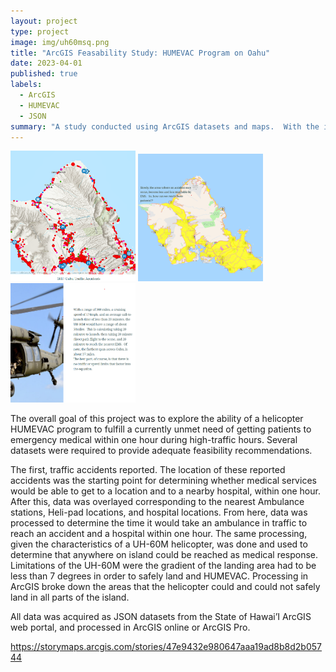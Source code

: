 ```yaml
---
layout: project
type: project
image: img/uh60msq.png
title: "ArcGIS Feasability Study: HUMEVAC Program on Oahu"
date: 2023-04-01
published: true
labels:
  - ArcGIS
  - HUMEVAC
  - JSON
summary: "A study conducted using ArcGIS datasets and maps.  With the increasing traffic island-wide, how can we viably get emergency medical patients to emergency care within one hour?  "
---
```


<div class="text-center p-4">
  <img width="200px" src="../img/proj1.png" class="img-thumbnail" >
  <img width="200px" src="../img/proj1-2.png" class="img-thumbnail" >
  <img width="200px" src="../img/proj1-3.png" class="img-thumbnail" >
</div>

The overall goal of this project was to explore the ability of a helicopter HUMEVAC program to fulfill a currently unmet need of getting patients to emergency medical within one hour during high-traffic hours.  Several datasets were required to provide adequate feasibility recommendations.

The first, traffic accidents reported.  The location of these reported accidents was the starting point for determining whether medical services would be able to get to a location and to a nearby hospital, within one hour.  After this, data was overlayed corresponding to the nearest Ambulance stations, Heli-pad locations, and hospital locations. From here, data was processed to determine the time it would take an ambulance in traffic to reach an accident and a hospital within one hour.  The same processing, given the characteristics of a UH-60M helicopter, was done and used to determine that anywhere on island could be reached as medical response.  Limitations of the UH-60M were the gradient of the landing area had to be less than 7 degrees in order to safely land and HUMEVAC.  Processing in ArcGIS broke down the areas that the helicopter could and could not safely land in all parts of the island.  

All data was acquired as JSON datasets from the State of Hawai’I ArcGIS web portal, and processed in ArcGIS online or ArcGIS Pro.  

https://storymaps.arcgis.com/stories/47e9432e980647aaa19ad8b8d2b05744


